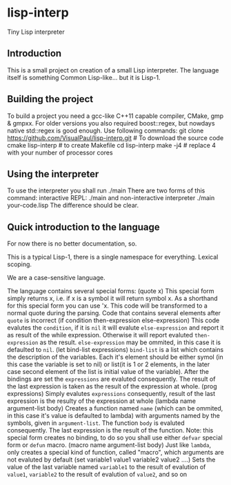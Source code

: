 lisp-interp
===========

Tiny Lisp interpreter

Introduction
------------

This is a small project on creation of a small Lisp interpreter. The language itself is something Common Lisp-like... but it is Lisp-1.

Building the project
--------------------

To build a project you need a gcc-like C++11 capable compiler, CMake, gmp & gmpxx. For older versions you also required boost::regex, but nowdays native std::regex is good enough.
Use following commands:
    git clone https://github.com/VisualPaul/lisp-interp.git # To download the source code
    cmake lisp-interp # to create Makefile
    cd lisp-interp
    make -j4 # replace 4 with your number of processor cores

Using the interpreter
---------------------

To use the interpreter you shall run ./main
There are two forms of this command: interactive REPL:
    ./main
and non-interactive interpreter
    ./main your-code.lisp
The difference should be clear.

Quick introduction to the language
----------------------------------

For now there is no better documentation, so.

This is a typical Lisp-1, there is a single namespace for everything. Lexical scoping.

We are a case-sensitive language.

The language contains several special forms:
    (quote x)
This special form simply returns x, i.e. if x is a symbol it will return symbol x. As a shorthand for this special form you can use 'x.
This code will be transformed to a normal quote during the parsing. Code that contains several elements after `quote` is incorrect
    (if condition then-expression else-expression)
This code evalutes the `condition`, if it is `nil` it will evalute `else-expression` and report it as result of the while expression.
Otherwise it will report evaluted `then-expression` as the result. `else-expression` may be ommited, in this case it is defaulted to `nil`.
    (let bind-list expressions)
`bind-list` is a list which contains the description of the variables. Each it's element should be either symol (in this case the variable is set to nil)
or list(it is 1 or 2 elements, in the later case second element of the list is initial value of the variable).
After the bindings are set the `expressions` are evaluted consequently. The result of the last expression is taken as the result of the expression at whole.
    (prog expressions)
Simply evalutes `expressions` consequently, result of the last expression is the resulty of the expression at whole
    (lambda name argument-list body)
Creates a function named `name` (which can be ommited, in this case it's value is defaulted to lambda) with arguments named by the symbols, given in `argument-list`.
The function `body` is evaluted consequently. The last expression is the result of the function. Note: this special form creates no binding,
to do so you shall use either `defvar` special form or `defun` macro.
    (macro name argument-list body)
Just like `lambda`, only creates a special kind of function, called "macro", which arguments are not evaluted by default
    (set variable1 value1 variable2 value2 ....)
Sets the value of the last variable named `variable1` to the result of evalution of `value1`, `variable2` to the result of evalution of `value2`, and so on


